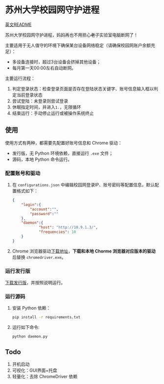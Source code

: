 # 苏州大学校园网守护进程

[英文README](README.en.md)

苏州大学校园网守护进程，妈妈再也不用担心<del>老子</del>实验室电脑断网了！

主要适用于无人值守的环境下确保某台设备网络稳定（请确保校园网账户余额充足）：
- 多设备连接时，超过3台设备会挤掉其他设备；
- 每月第一天00:00左右自动断网。

主要运行流程：
1. 判定登录状态：检查登录页面是否存在登陆状态关键字、账号信息输入框以判定当前登录状态
2. 尝试登陆：未登录则尝试登录
3. 休眠指定时间，并进入`1.`，无限循环
4. 结束运行：手动停止运行或被操作系统终止

## 使用
使用方式有两种，都需要先配置好账号信息和 Chrome 驱动：
- 发行版，无 Python 环境依赖，直接运行 `.exe` 文件；
- 源码，本地 Python 命令运行。

### 配置账号和驱动

1. 在 `configurations.json` 中编辑校园网登录IP、账号密码等配置信息，默认配置格式如下：

    ```json
    {
        "login":{
            "account":"",
            "password":""
        },
        "daemon":{
                "host": "http://10.9.1.3/",
                "frequencies": 10
        }
    }
    ```
    
2. Chrome 浏览器驱动[下载地址](https://chromedriver.chromium.org/downloads)，**下载和本地 Chorme 浏览器对应版本的驱动**后替换 `chromedriver.exe`。

### 运行发行版

[下载发行版](https://github.com/Les1ie/SUDA-Net-Daemon/releases)，并按照说明运行。

### 运行源码
1. 安装 Python 依赖：

    ```sh
    pip install -r requirements.txt
    ```

2. 运行如下命令:

    ```sh
    python daemon.py
    ```

## Todo
1. 开机启动
2. 可视化：GUI界面+托盘
3. 轻量化：去除 ChromeDriver 依赖

